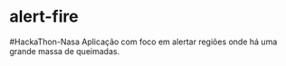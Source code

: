 # alert-fire
#HackaThon-Nasa
Aplicação com foco em alertar regiões onde há uma grande massa de queimadas.
